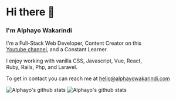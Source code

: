 # Hi there 👋
### I'm Alphayo Wakarindi

I'm a Full-Stack Web Developer, Content Creator on this <br>
[Youtube channel](https://www.youtube.com/@alphayowakarindi/videos), and a Constant Learner. <br> 

I enjoy working with vanilla CSS, Javascript, Vue, React, <br>
Ruby, Rails, Php, and Laravel.

To get in contact you can reach me at hello@alphayowakarindi.com


![Alphayo's github stats](https://github-readme-stats.vercel.app/api?username=alphayowakarindi&show_icons=true&theme=dark)
![Alphayo's github stats](https://github-readme-stats.vercel.app/api/top-langs/?username=alphayowakarindi&theme=dark&layout=compact)




















<!--
**alphayowakarindi/alphayowakarindi** is a ✨ _special_ ✨ repository because its `README.md` (this file) appears on your GitHub profile.




















Here are some ideas to get you started:

- 🔭 I’m currently working on ...
- 🌱 I’m currently learning ...
- 👯 I’m looking to collaborate on ...
- 🤔 I’m looking for help with ...
- 💬 Ask me about ...
- 📫 How to reach me: ...
- 😄 Pronouns: ...
- ⚡ Fun fact: ...
-->
